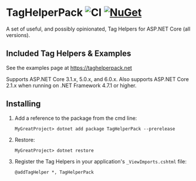 # TagHelperPack ![CI](https://github.com/DamianEdwards/TagHelperPack/actions/workflows/ci.yml/badge.svg) [![NuGet](https://img.shields.io/nuget/v/TagHelperPack?logo=nuget)](https://www.nuget.org/packages/TagHelperPack/)

A set of useful, and possibly opinionated, Tag Helpers for ASP.NET Core (all versions).

## Included Tag Helpers & Examples
See the examples page at https://taghelperpack.net

Supports ASP.NET Core 3.1.x, 5.0.x, and 6.0.x. Also supports ASP.NET Core 2.1.x when running on .NET Framework 4.7.1 or higher.

## Installing
1. Add a reference to the package from the cmd line:
    ```
    MyGreatProject> dotnet add package TagHelperPack --prerelease
    ```
1. Restore:
    ```
    MyGreatProject> dotnet restore
    ```
1. Register the Tag Helpers in your application's `_ViewImports.cshtml` file:
    ```
   @addTagHelper *, TagHelperPack
    ```
